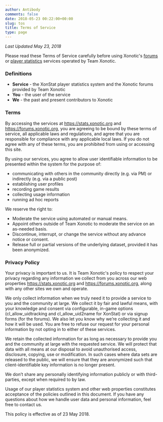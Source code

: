 ```yaml
---
author: Antibody
comments: false
date: 2018-05-23 00:22:00+00:00
slug: tos
title: Terms of Service
type: page
---
```


*Last Updated May 23, 2018*

Please read these Terms of Service carefully before using Xonotic's [forums][forums] or [player
statistics][player statistics] services operated by Team Xonotic. 

### Definitions

* **Service** - the XonStat player statistics system and the Xonotic forums provided by Team Xonotic
* **You** - the user of the service
* **We** - the past and present contributors to Xonotic

### Terms

By accessing the services at https://stats.xonotic.org and https://forums.xonotic.org, you 
are agreeing to be bound by these terms
of service, all applicable laws and regulations, and agree that you are responsible for compliance
with any applicable local laws. If you do not agree with any of these terms, you are prohibited
from using or accessing this site. 

By using our services, you agree to allow user identifiable information to be presented 
within the system for the purpose of:

* communicating with others in the community directly (e.g. via PM) or indirectly (e.g. via a public post)
* establishing user profiles
* recording game results 
* collecting usage information
* running ad hoc reports 

We reserve the right to:

* Moderate the service using automated or manual means.
* Appoint others outside of Team Xonotic to moderate the service on an as-needed basis.
* Discontinue, interrupt, or change the service without any advance notice or consent. 
* Release full or partial versions of the underlying dataset, provided it has been anonymized.

### Privacy Policy

Your privacy is important to us. It is Team Xonotic's policy to respect your privacy regarding any
information we collect from you across our web properties https://stats.xonotic.org and
https://forums.xonotic.org, along with any other sites we own and operate.

We only collect information when we truly need it to provide a service to you and the community at
large. We collect it by fair and lawful means, with your knowledge and consent via configurable, 
in-game options (cl_allow_uidtracking and cl_allow_uid2name for XonStat) or via signup forms 
(for the forums). We also let you know why we’re collecting it and how it will be used. You are 
free to refuse our request for your personal information by not opting in to either of these
services.

We retain the collected information for as long as necessary to provide you and the community at
large with the requested service. We will protect that data with all means at our disposal to avoid 
unauthorised access, disclosure, copying, use or modification. In such cases where data sets are
released to the public, we will ensure that they are anonymized such that client-identifiable key 
information is no longer present.

We don’t share any personally identifying information publicly or with third-parties, except when
required to by law.

Usage of our player statistics system and other web properties constitutes acceptance of the
policies outlined in this document. If you have any questions about how we handle user data and 
personal information, feel free to contact us.

This policy is effective as of 23 May 2018.

[forums]: https://forums.xonotic.org
[player statistics]: https://stats.xonotic.org
